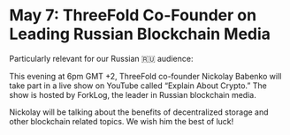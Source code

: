 # May 7: ThreeFold Co-Founder on Leading Russian Blockchain Media

Particularly relevant for our Russian 🇷🇺 audience:

This evening at 6pm GMT +2, ThreeFold co-founder Nickolay Babenko will take part in a live show on YouTube called “Explain About Crypto.” The show is hosted by ForkLog, the leader in Russian blockchain media.

Nickolay will be talking about the benefits of decentralized storage and other blockchain related topics. We wish him the best of luck!